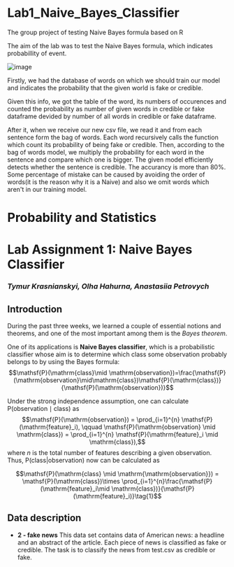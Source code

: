 # Lab1_Naive_Bayes_Classifier
The group project of testing Naive Bayes formula based on R


The aim of the lab was to test the Naive Bayes formula, which indicates probabillity of event.

![image](https://user-images.githubusercontent.com/92577132/196523000-44c6aae7-f886-4daa-a611-338167eee9ed.png)

Firstly, we had the database of words on which we should train our model and indicates the probability that the given world is fake or credible.

Given this info, we got the table of the word, its numbers of occurences and counted the probability as number of given words in credible or fake dataframe devided by number of all words in credible or fake dataframe.

After it, when we receive our new csv file, we read it and from each sentence form the bag of words. Each word recursively calls the function which count its probability of being fake or credible. Then, according to the bag of words model, we multiply the probability for each word in the sentence and compare which one is bigger. The given model efficiently detects whether the sentence is credible. The accurancy is more than 80%. Some percentage of mistake can be caused by avoiding the order of words(it is the reason why it is a Naive) and also we omit words which aren't in our training model. 


# Probability and Statistics

# Lab Assignment 1: Naive Bayes Classifier

### *Tymur Krasnianskyi, Olha Hahurna, Anastasiia Petrovych*

## Introduction

During the past three weeks, we learned a couple of essential notions
and theorems, and one of the most important among them is the *Bayes
theorem*.

One of its applications is **Naive Bayes classifier**, which is a
probabilistic classifier whose aim is to determine which class some
observation probably belongs to by using the Bayes formula:
$$\mathsf{P}(\mathrm{class}\mid \mathrm{observation})=\frac{\mathsf{P}(\mathrm{observation}\mid\mathrm{class})\mathsf{P}(\mathrm{class})}{\mathsf{P}(\mathrm{observation})}$$

Under the strong independence assumption, one can calculate
$\mathsf{P}(\mathrm{observation} \mid \mathrm{class})$ as
$$\mathsf{P}(\mathrm{observation}) = \prod_{i=1}^{n} \mathsf{P}(\mathrm{feature}_i), \qquad \mathsf{P}(\mathrm{observation} \mid \mathrm{class}) = \prod_{i=1}^{n} \mathsf{P}(\mathrm{feature}_i \mid \mathrm{class}),$$
where $n$ is the total number of features describing a given
observation. Thus, $\mathsf{P}(\mathrm{class}|\mathrm{observation})$ now
can be calculated as

$$\mathsf{P}(\mathrm{class} \mid \mathrm{\mathrm{observation}}) = \mathsf{P}(\mathrm{class})\times \prod_{i=1}^{n}\frac{\mathsf{P}(\mathrm{feature}_i\mid \mathrm{class})}{\mathsf{P}(\mathrm{feature}_i)}\tag{1}$$

## Data description

-   **2 - fake news** This data set contains data of American news: a
    headline and an abstract of the article. Each piece of news is
    classified as fake or credible. The task is to classify the news
    from test.csv as credible or fake.
